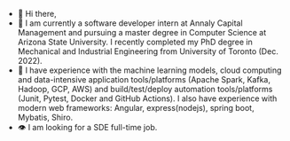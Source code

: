 - 👋 Hi there,
- 📙 I am currently a software developer intern at Annaly Capital Management and pursuing a master degree in Computer Science at Arizona State University. I recently completed my PhD degree in Mechanical and Industrial Engineering from University of Toronto (Dec. 2022).
- 👀 I have experience with the machine learning models, cloud computing and data-intensive application tools/platforms (Apache Spark, Kafka, Hadoop, GCP, AWS) and build/test/deploy automation tools/platforms (Junit, Pytest, Docker and GitHub Actions). I also have experience with modern web frameworks: Angular, express(nodejs), spring boot, Mybatis, Shiro. 
- 👁️ I am looking for a SDE full-time job.


<!---
phoebe20200523/phoebe20200523 is a ✨ special ✨ repository because its `README.md` (this file) appears on your GitHub profile.
You can click the Preview link to take a look at your changes.
--->
